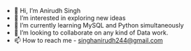 - 👋 Hi, I’m Anirudh Singh
- 👀 I’m interested in exploring new ideas
- 🌱 I’m currently learning MySQL and Python simultaneously
- 💞️ I’m looking to collaborate on any kind of Data work.
- 📫 How to reach me - singhanirudh244@gmail.com

<!---
kakarot11/kakarot11 is a ✨ special ✨ repository because its `README.md` (this file) appears on your GitHub profile.
You can click the Preview link to take a look at your changes.
--->
